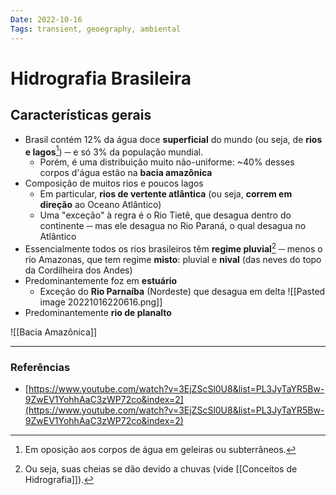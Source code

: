 ```yaml
---
Date: 2022-10-16
Tags: transient, geoegraphy, ambiental
---
```

# Hidrografia Brasileira
## Características gerais
- Brasil contém 12% da água doce **superficial** do mundo (ou seja, de **rios e lagos**[^1]) ─ e só 3% da população mundial.
	- Porém, é uma distribuição muito não-uniforme: ~40% desses corpos d'água estão na **bacia amazônica**
- Composição de muitos rios e poucos lagos
	- Em particular, **rios de vertente atlântica** (ou seja, **correm em direção** ao Oceano Atlântico)
	- Uma "exceção" à regra é o Rio Tietê, que desagua dentro do continente ─ mas ele desagua no Rio Paraná, o qual desagua no Atlântico
- Essencialmente todos os rios brasileiros têm **regime pluvial**[^2] ─ menos o rio Amazonas, que tem regime **misto**: pluvial e **nival** (das neves do topo da Cordilheira dos Andes)
- Predominantemente foz em **estuário** 
	- Exceção do **Rio Parnaíba** (Nordeste) que desagua em delta ![[Pasted image 20221016220616.png]]
- Predominantemente **rio de planalto**

![[Bacia Amazônica]]


---
### Referências
- [https://www.youtube.com/watch?v=3EjZScSl0U8&list=PL3JyTaYR5Bw-9ZwEV1YohhAaC3zWP72co&index=2](https://www.youtube.com/watch?v=3EjZScSl0U8&list=PL3JyTaYR5Bw-9ZwEV1YohhAaC3zWP72co&index=2)

[^1]: Em oposição aos corpos de água em geleiras ou subterrâneos.
[^2]: Ou seja, suas cheias se dão devido a chuvas (vide [[Conceitos de Hidrografia]]).